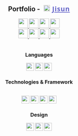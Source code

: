 </br>

<div align="center">
  <h2 style="padding: 0px;margin:0px;"> 
Portfolio - <a style="letter-spacing:1px;font-weight:700;font-family:'segoe ui';color:rgb(100,100,200);padding: 0px;margin:0px;" href="https://savjaylade84.github.io/Jisun.github.io/"><image alt="jisun-logo" src="./images/jisun.svg" style="padding:0px 7px;" width=20 height=20>Jisun</a></h2>
</br>
</div>
<div align="center">
<a href='https://www.linkedin.com/in/john-jayson-de-leon-73532818b'>
	<img src='https://img.shields.io/badge/-Linkedin-000?&logo=Linkedin' height=30>
</a>
<a href='https://www.facebook.com/jayson.deleon.393'>
	<img src='https://img.shields.io/badge/-Facebook-000?&logo=Facebook' height=30>
</a>
<a href='https://www.instagram.com/savjaylade84/'>
	<img src='https://img.shields.io/badge/-Instagram-000?&logo=Instagram' height=30>
</a>
<a href='https://www.twitter.com/Johnjaysonbdel1'>
	<img src='https://img.shields.io/badge/-Twitter-000?&logo=Twitter' height=30>
</a>
<br>
<a href='https://hackerrank.com/savjaylade84'>
	<img src='https://img.shields.io/badge/-Hackerrank-000?&logo=Hackerrank' height=30>
</a>
<a href='https://www.facebook.com/jayson.deleon.393'>
	<img src='https://img.shields.io/badge/-Facebook_Page-000?&logo=Facebook' height=30>
</a>
<a href='https://opensea.io/savjaylade/'>
	<img src='https://img.shields.io/badge/-Opensea-000?&logo=Opensea' height=30>
</a>
<a href='https://drive.google.com/file/d/1t67Pad1DGfPCSks2Ol5E6WFEN3B2BcSf/view?usp=drivesdk'>
	<img src='https://img.shields.io/badge/-Google_Drive-000?&logo=GoogleDrive' height=30>
</a>
</div>

</br>

<div align='center'>
<h3>Languages</h3>
<img src='https://img.shields.io/badge/-JavaScript-000?&logo=JavaScript' height=25>
<img src='https://img.shields.io/badge/-Sass-000?&logo=Sass' height=25>
<img src='https://img.shields.io/badge/-Html5-000?&logo=Html5' height=25>
</div>

<div align='center'>
<h3>Technologies & Framework</h3>
<br>
<img src='https://img.shields.io/badge/-Node.js-000?&logo=node.js' height=25>
<img src='https://img.shields.io/badge/-Visual_Studio_Code-000?&logo=VisualStudioCode' height=25>
<img src='https://img.shields.io/badge/-Git-000?&logo=Git' height=25>
<img src='https://img.shields.io/badge/-Github-000?&logo=Github' height=25>
<br>
</div>

<div align='center'>
<h3>Design</h3>
<img src='https://img.shields.io/badge/-Invision-000?&logo=Invision' height=25>
<img src='https://img.shields.io/badge/-Adobe_Illustrator-000?&logo=AdobeIllustrator' height=25>
<img src='https://img.shields.io/badge/-Adobe_Photoshop-000?&logo=AdobePhotoshop' height=25>
</div>


</br>
